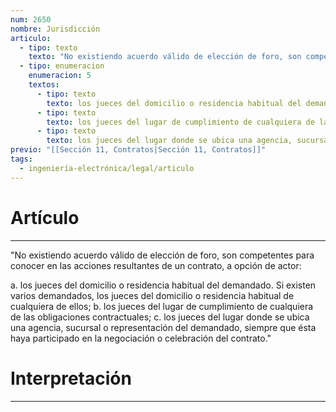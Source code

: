 ```yaml
---
num: 2650
nombre: Jurisdicción
articulo:
  - tipo: texto
    texto: "No existiendo acuerdo válido de elección de foro, son competentes para conocer en las acciones resultantes de un contrato, a opción de actor:"
  - tipo: enumeracion
    enumeracion: 5
    textos:
      - tipo: texto
        texto: los jueces del domicilio o residencia habitual del demandado. Si existen varios demandados, los jueces del domicilio o residencia habitual de cualquiera de ellos;
      - tipo: texto
        texto: los jueces del lugar de cumplimiento de cualquiera de las obligaciones contractuales;
      - tipo: texto
        texto: los jueces del lugar donde se ubica una agencia, sucursal o representación del demandado, siempre que ésta haya participado en la negociación o celebración del contrato.
previo: "[[Sección 11, Contratos|Sección 11, Contratos]]"
tags:
  - ingeniería-electrónica/legal/articulo
---
```

# Artículo
---
"No existiendo acuerdo válido de elección de foro, son competentes para conocer en las acciones resultantes de un contrato, a opción de actor:

 a. los jueces del domicilio o residencia habitual del demandado. Si existen varios demandados, los jueces del domicilio o residencia habitual de cualquiera de ellos;
 b. los jueces del lugar de cumplimiento de cualquiera de las obligaciones contractuales;
 c. los jueces del lugar donde se ubica una agencia, sucursal o representación del demandado, siempre que ésta haya participado en la negociación o celebración del contrato."

# Interpretación
---
